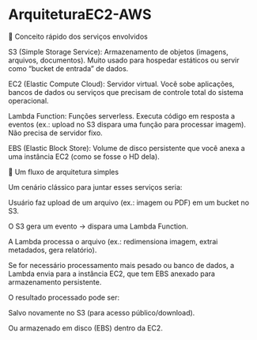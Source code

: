 # ArquiteturaEC2-AWS

📌 Conceito rápido dos serviços envolvidos

S3 (Simple Storage Service):
Armazenamento de objetos (imagens, arquivos, documentos). Muito usado para hospedar estáticos ou servir como “bucket de entrada” de dados.

EC2 (Elastic Compute Cloud):
Servidor virtual. Você sobe aplicações, bancos de dados ou serviços que precisam de controle total do sistema operacional.

Lambda Function:
Funções serverless. Executa código em resposta a eventos (ex.: upload no S3 dispara uma função para processar imagem). Não precisa de servidor fixo.

EBS (Elastic Block Store):
Volume de disco persistente que você anexa a uma instância EC2 (como se fosse o HD dela).

📌 Um fluxo de arquitetura simples

Um cenário clássico para juntar esses serviços seria:

Usuário faz upload de um arquivo (ex.: imagem ou PDF) em um bucket no S3.

O S3 gera um evento → dispara uma Lambda Function.

A Lambda processa o arquivo (ex.: redimensiona imagem, extrai metadados, gera relatório).

Se for necessário processamento mais pesado ou banco de dados, a Lambda envia para a instância EC2, que tem EBS anexado para armazenamento persistente.

O resultado processado pode ser:

Salvo novamente no S3 (para acesso público/download).

Ou armazenado em disco (EBS) dentro da EC2.
